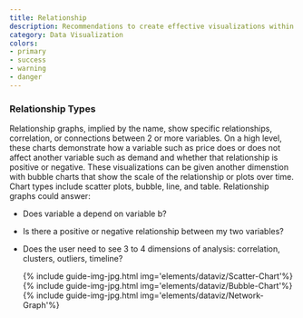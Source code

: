 ```yaml
---
title: Relationship
description: Recommendations to create effective visualizations within Ipreo products
category: Data Visualization
colors:
- primary
- success
- warning
- danger
---
```


### Relationship Types

Relationship graphs, implied by the name, show specific relationships, correlation, or connections between 2 or more variables. On a high level, these charts demonstrate how a variable such as price does or does not affect another variable such as demand and whether that relationship is positive or negative. These visualizations can be given another dimenstion with bubble charts that show the scale of the relationship or plots over time. Chart types include scatter plots, bubble, line, and table. 
Relationship graphs could answer:
- Does variable a depend on variable b?
- Is there a positive or negative relationship between my two variables?
- Does the user need to see 3 to 4 dimensions of analysis: correlation, clusters, outliers, timeline?

  <div class="c-row">
    <div class="c-col-12 c-col-lg-4">
      {% include guide-img-jpg.html img='elements/dataviz/Scatter-Chart'%} 
    </div>
    <div class="c-col-12 c-col-lg-4">
      {% include guide-img-jpg.html img='elements/dataviz/Bubble-Chart'%}
    </div>
    <div class="c-col-12 c-col-lg-4">
      {% include guide-img-jpg.html img='elements/dataviz/Network-Graph'%}
    </div>
  </div>
